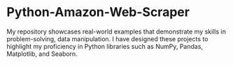 # Python-Amazon-Web-Scraper
My repository showcases real-world examples that demonstrate my skills in problem-solving, data manipulation. I have designed these projects to highlight my proficiency in Python libraries such as NumPy, Pandas, Matplotlib, and Seaborn.
